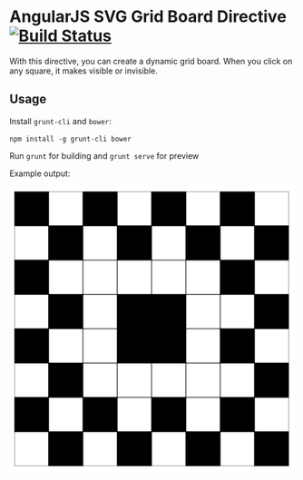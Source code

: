 # AngularJS SVG Grid Board Directive [![Build Status](https://travis-ci.org/ericogr/grGridBoard.svg?branch=master)](http://travis-ci.org/ericogr/grGridBoard)

With this directive, you can create a dynamic grid board. When you click on any square, it makes visible or invisible.

## Usage

Install `grunt-cli` and `bower`:
```
npm install -g grunt-cli bower
```

Run `grunt` for building and `grunt serve` for preview

Example output:

![alt tag](https://raw.githubusercontent.com/ericogr/grGridBoard/master/docs/grid-01.png "grid board 8x8 example")